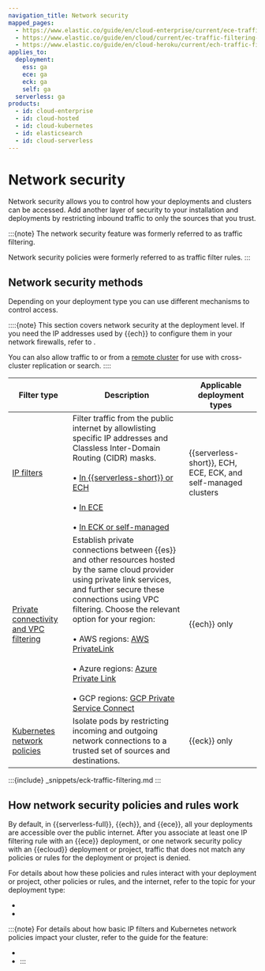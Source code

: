 ```yaml
---
navigation_title: Network security
mapped_pages:
  - https://www.elastic.co/guide/en/cloud-enterprise/current/ece-traffic-filtering-deployment-configuration.html
  - https://www.elastic.co/guide/en/cloud/current/ec-traffic-filtering-deployment-configuration.html
  - https://www.elastic.co/guide/en/cloud-heroku/current/ech-traffic-filtering-deployment-configuration.html
applies_to:
  deployment:
    ess: ga
    ece: ga
    eck: ga
    self: ga
  serverless: ga
products:
  - id: cloud-enterprise
  - id: cloud-hosted
  - id: cloud-kubernetes
  - id: elasticsearch
  - id: cloud-serverless
---
```


# Network security

Network security allows you to control how your deployments and clusters can be accessed. Add another layer of security to your installation and deployments by restricting inbound traffic to only the sources that you trust.

:::{note}
The network security feature was formerly referred to as traffic filtering.

Network security policies were formerly referred to as traffic filter rules.
:::

## Network security methods

Depending on your deployment type you can use different mechanisms to control access.

::::{note}
This section covers network security at the deployment level. If you need the IP addresses used by {{ech}} to configure them in your network firewalls, refer to [](./elastic-cloud-static-ips.md).

You can also allow traffic to or from a [remote cluster](/deploy-manage/remote-clusters.md) for use with cross-cluster replication or search.
::::

| Filter type | Description | Applicable deployment types |
| --- | --- | --- |
| [IP filters](ip-traffic-filtering.md) | Filter traffic from the public internet by allowlisting specific IP addresses and Classless Inter-Domain Routing (CIDR) masks.<br><br>• [In {{serverless-short}} or ECH](/deploy-manage/security/ip-filtering-cloud.md)<br><br>• [In ECE](/deploy-manage/security/ip-filtering-ece.md)<br><br>• [In ECK or self-managed](/deploy-manage/security/ip-filtering-basic.md) | {{serverless-short}}, ECH, ECE, ECK, and self-managed clusters |
| [Private connectivity and VPC filtering](/deploy-manage/security/private-link-traffic-filters.md) | Establish private connections between {{es}} and other resources hosted by the same cloud provider using private link services, and further secure these connections using VPC filtering. Choose the relevant option for your region:<br><br>• AWS regions: [AWS PrivateLink](/deploy-manage/security/aws-privatelink-traffic-filters.md)<br><br>• Azure regions: [Azure Private Link](/deploy-manage/security/azure-private-link-traffic-filters.md)<br><br>• GCP regions: [GCP Private Service Connect](/deploy-manage/security/gcp-private-service-connect-traffic-filters.md) | {{ech}} only |
| [Kubernetes network policies](/deploy-manage/security/k8s-network-policies.md) | Isolate pods by restricting incoming and outgoing network connections to a trusted set of sources and destinations. | {{eck}} only |

:::{include} _snippets/eck-traffic-filtering.md
:::

## How network security policies and rules work

By default, in {{serverless-full}}, {{ech}}, and {{ece}}, all your deployments are accessible over the public internet. After you associate at least one IP filtering rule with an {{ece}} deployment, or one network security policy with an {{ecloud}} deployment or project, traffic that does not match any policies or rules for the deployment or project is denied.

For details about how these policies and rules interact with your deployment or project, other policies or rules, and the internet, refer to the topic for your deployment type:

* [](network-security-policies.md)
* [](ece-filter-rules.md)

:::{note}
For details about how basic IP filters and Kubernetes network policies impact your cluster, refer to the guide for the feature: 

* [](/deploy-manage/security/ip-filtering-basic.md)
* [](/deploy-manage/security/k8s-network-policies.md) 
:::